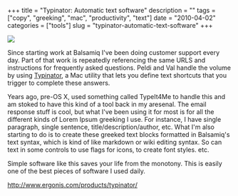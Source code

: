 +++
title = "Typinator: Automatic text software"
description = ""
tags = ["copy", "greeking", "mac", "productivity", "text"]
date = "2010-04-02"
categories = ["tools"]
slug = "typinator-automatic-text-software"
+++


<div class="tool-screenshot mb1"><a href="http://www.ergonis.com/products/typinator/"><img id="bluga-thumbnail-2826" class="bluga-thumbnail custom" src="/media/bluga/
wt5231d9f71769a_custom.jpg"/></a></div><p>Since starting work at Balsamiq I've been doing customer support every day. Part of that work is repeatedly referencing the same URLS and instructions for frequently asked questions. Peldi and Val handle the volume by using <a href="http://www.ergonis.com/products/typinator/">Typinator</a>, a Mac utility that lets you define text shortcuts that you trigger to complete these answers.</p>

<p>Years ago, pre-OS X, used something called TypeIt4Me to handle this and am stoked to have this kind of a tool back in my aresenal. The email response stuff is cool, but what I've been using it for most is for all the different kinds of Lorem Ipsum greeking I use. For instance, I have single paragraph, single sentence, title/description/author, etc. What I'm also starting to do is to create these greeked text blocks formatted in Balsamiq's text syntax, which is kind of like markdown or wiki editing syntax. So can text in some controls to use flags for icons, to create font styles. etc.</p>

<p>Simple software like this saves your life from the monotony. This is easily one of the best pieces of software I used daily.</p>

  
<p><a href="http://www.ergonis.com/products/typinator/">http://www.ergonis.com/products/typinator/</a></p>
      
